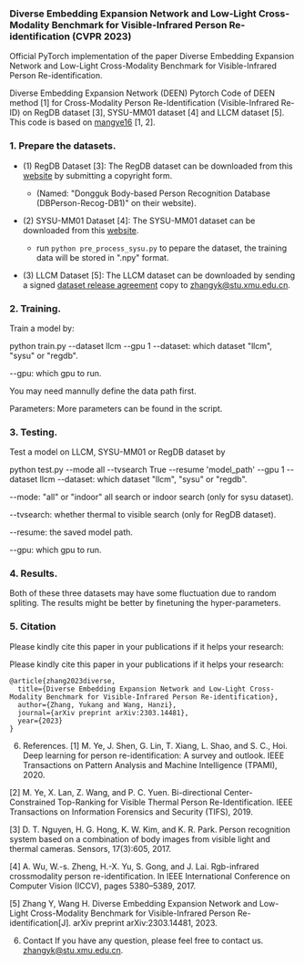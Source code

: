 ### Diverse Embedding Expansion Network and Low-Light Cross-Modality Benchmark for Visible-Infrared Person Re-identification (CVPR 2023)

Official PyTorch implementation of the paper Diverse Embedding Expansion Network and Low-Light Cross-Modality Benchmark for Visible-Infrared Person Re-identification. 

Diverse Embedding Expansion Network (DEEN)
Pytorch Code of DEEN method [1] for Cross-Modality Person Re-Identification (Visible-Infrared Re-ID) on RegDB dataset [3], SYSU-MM01 dataset [4] and LLCM dataset [5]. This code is based on [mangye16](https://github.com/mangye16/Cross-Modal-Re-ID-baseline) [1, 2].


### 1. Prepare the datasets.

- (1) RegDB Dataset [3]: The RegDB dataset can be downloaded from this [website](http://dm.dongguk.edu/link.html) by submitting a copyright form.

    - (Named: "Dongguk Body-based Person Recognition Database (DBPerson-Recog-DB1)" on their website). 
  
- (2) SYSU-MM01 Dataset [4]: The SYSU-MM01 dataset can be downloaded from this [website](http://isee.sysu.edu.cn/project/RGBIRReID.htm).

   - run `python pre_process_sysu.py` to pepare the dataset, the training data will be stored in ".npy" format.
 
- (3) LLCM Dataset [5]: The LLCM dataset can be downloaded by sending a signed [dataset release agreement](https://github.com/ZYK100/LLCM/blob/main/Agreement/LLCM%20DATASET%20RELEASE%20AGREEMENT.pdf) copy to zhangyk@stu.xmu.edu.cn. 


### 2. Training.
Train a model by:

python train.py --dataset llcm --gpu 1
--dataset: which dataset "llcm", "sysu" or "regdb".

--gpu: which gpu to run.

You may need mannully define the data path first.

Parameters: More parameters can be found in the script.

### 3. Testing.
Test a model on LLCM, SYSU-MM01 or RegDB dataset by

python test.py --mode all --tvsearch True --resume 'model_path' --gpu 1 --dataset llcm
--dataset: which dataset "llcm", "sysu" or "regdb".

--mode: "all" or "indoor" all search or indoor search (only for sysu dataset).

--tvsearch: whether thermal to visible search (only for RegDB dataset).

--resume: the saved model path.

--gpu: which gpu to run.

### 4. Results.
Both of these three datasets may have some fluctuation due to random spliting. The results might be better by finetuning the hyper-parameters.


### 5. Citation
Please kindly cite this paper in your publications if it helps your research:

Please kindly cite this paper in your publications if it helps your research:
```
@article{zhang2023diverse,
  title={Diverse Embedding Expansion Network and Low-Light Cross-Modality Benchmark for Visible-Infrared Person Re-identification},
  author={Zhang, Yukang and Wang, Hanzi},
  journal={arXiv preprint arXiv:2303.14481},
  year={2023}
}
```

6. References.
[1] M. Ye, J. Shen, G. Lin, T. Xiang, L. Shao, and S. C., Hoi. Deep learning for person re-identification: A survey and outlook. IEEE Transactions on Pattern Analysis and Machine Intelligence (TPAMI), 2020.

[2] M. Ye, X. Lan, Z. Wang, and P. C. Yuen. Bi-directional Center-Constrained Top-Ranking for Visible Thermal Person Re-Identification. IEEE Transactions on Information Forensics and Security (TIFS), 2019.

[3] D. T. Nguyen, H. G. Hong, K. W. Kim, and K. R. Park. Person recognition system based on a combination of body images from visible light and thermal cameras. Sensors, 17(3):605, 2017.

[4] A. Wu, W.-s. Zheng, H.-X. Yu, S. Gong, and J. Lai. Rgb-infrared crossmodality person re-identification. In IEEE International Conference on Computer Vision (ICCV), pages 5380–5389, 2017.

[5] Zhang Y, Wang H. Diverse Embedding Expansion Network and Low-Light Cross-Modality Benchmark for Visible-Infrared Person Re-identification[J]. arXiv preprint arXiv:2303.14481, 2023.

6. Contact
If you have any question, please feel free to contact us. zhangyk@stu.xmu.edu.cn.
